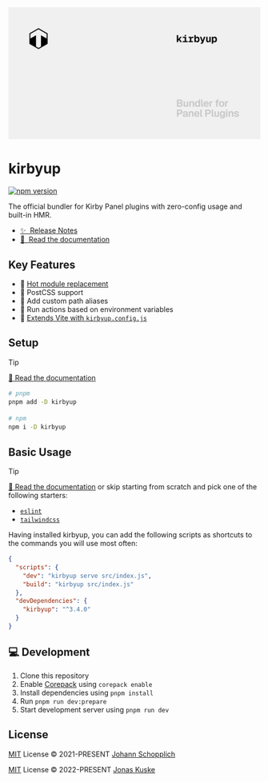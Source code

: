 [![kirbyup](./docs/public/og.png)](https://kirbyup.getkirby.com)

# kirbyup

[![npm version](https://img.shields.io/npm/v/kirbyup?color=a1b858&label=)](https://www.npmjs.com/package/kirbyup)

The official bundler for Kirby Panel plugins with zero-config usage and built-in HMR.

- [✨ &nbsp;Release Notes](https://github.com/johannschopplich/kirbyup/releases)
- [📖 &nbsp;Read the documentation](https://kirbyup.getkirby.com)

## Key Features

- 🔄 [Hot module replacement](https://kirbyup.getkirby.com/guide/getting-started.html#development)
- 🎒 PostCSS support
- 🧭 Add custom path aliases
- 🔌 Run actions based on environment variables
- 🦔 [Extends Vite with `kirbyup.config.js`](https://kirbyup.getkirby.com/guide/config-file)

## Setup

> [!TIP]
> [📖 Read the documentation](https://kirbyup.getkirby.com)

```bash
# pnpm
pnpm add -D kirbyup

# npm
npm i -D kirbyup
```

## Basic Usage

> [!TIP]
> [📖 Read the documentation](https://kirbyup.getkirby.com) or skip starting from scratch and pick one of the following starters:
> - [`eslint`](./examples/eslint)
> - [`tailwindcss`](./examples/tailwindcss)

Having installed kirbyup, you can add the following scripts as shortcuts to the commands you will use most often:

```json
{
  "scripts": {
    "dev": "kirbyup serve src/index.js",
    "build": "kirbyup src/index.js"
  },
  "devDependencies": {
    "kirbyup": "^3.4.0"
  }
}
```

## 💻 Development

1. Clone this repository
2. Enable [Corepack](https://github.com/nodejs/corepack) using `corepack enable`
3. Install dependencies using `pnpm install`
4. Run `pnpm run dev:prepare`
5. Start development server using `pnpm run dev`

## License

[MIT](./LICENSE) License © 2021-PRESENT [Johann Schopplich](https://github.com/johannschopplich)

[MIT](./LICENSE) License © 2022-PRESENT [Jonas Kuske](https://github.com/jonaskuske)

